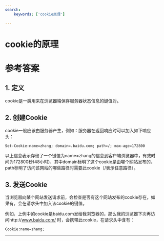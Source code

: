 ```yaml
---
search:
    keywords: ['cookie原理']

---
```



# cookie的原理

# 参考答案

## 1. 定义
cookie是一类用来在浏览器端保存服务器状态信息的键值对。

## 2. 创建Cookie
cookie一般应该由服务器产生，例如：服务器在返回响应时可以加入如下响应头：


```
Set-Cookie:name=zhang; domain=.baidu.com; path=/; max-age=172800
```
以上信息表示存储了一个键值为name=zhang的信息到客户端浏览器中，有效时间为172800秒(48小时)，其中domain标明了这个cookie是由哪个网站发布的，path标明了访问该网站的哪些路径时需要此cookie（/表示任意路径）。

## 3. 发送Cookie
当浏览器向某个网站发送请求前，会检查是否有这个网站发布的cookie存在，如果有，会在请求头中加入该cookie的键值。

例如，上例中的cookie是baidu.com发给我浏览器的，那么我的浏览器下次再访问http://www.baidu.com/ 时，会携带此cookie，在请求头中含有：
```
Cookie:name=zhang;
```

---





